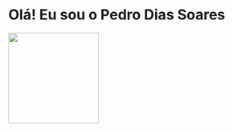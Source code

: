 # Olá! Eu sou o Pedro Dias Soares

<div>
  <img height="180em" src="https://github-readme-stats-vercel.app/api?username-pedrinndias&show_icons-true&theme=dracula&include_all_commits-true&count_private-ture" />
  
</div>

